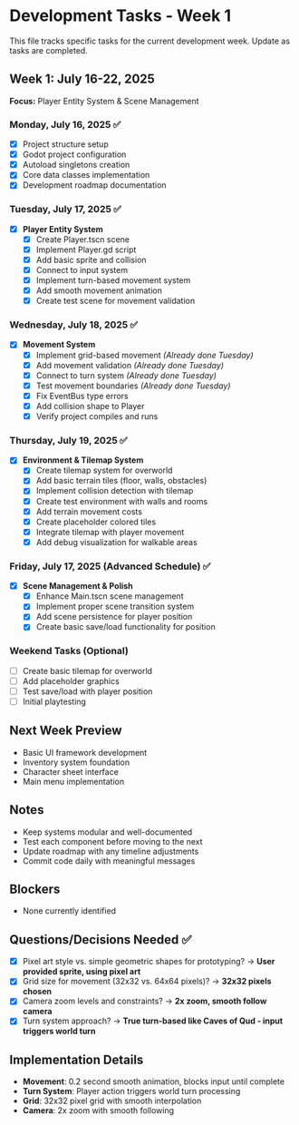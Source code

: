 # Development Tasks - Week 1

This file tracks specific tasks for the current development week. Update as tasks are completed.

## Week 1: July 16-22, 2025
**Focus:** Player Entity System & Scene Management

### Monday, July 16, 2025 ✅
- [x] Project structure setup
- [x] Godot project configuration
- [x] Autoload singletons creation
- [x] Core data classes implementation
- [x] Development roadmap documentation

### Tuesday, July 17, 2025 ✅
- [x] **Player Entity System**
  - [x] Create Player.tscn scene
  - [x] Implement Player.gd script
  - [x] Add basic sprite and collision
  - [x] Connect to input system
  - [x] Implement turn-based movement system
  - [x] Add smooth movement animation
  - [x] Create test scene for movement validation

### Wednesday, July 18, 2025 ✅
- [x] **Movement System**
  - [x] Implement grid-based movement *(Already done Tuesday)*
  - [x] Add movement validation *(Already done Tuesday)*
  - [x] Connect to turn system *(Already done Tuesday)*
  - [x] Test movement boundaries *(Already done Tuesday)*
  - [x] Fix EventBus type errors
  - [x] Add collision shape to Player
  - [x] Verify project compiles and runs

### Thursday, July 19, 2025 ✅
- [x] **Environment & Tilemap System**
  - [x] Create tilemap system for overworld
  - [x] Add basic terrain tiles (floor, walls, obstacles)
  - [x] Implement collision detection with tilemap
  - [x] Create test environment with walls and rooms
  - [x] Add terrain movement costs
  - [x] Create placeholder colored tiles
  - [x] Integrate tilemap with player movement
  - [x] Add debug visualization for walkable areas

### Friday, July 17, 2025 (Advanced Schedule) ✅
- [x] **Scene Management & Polish**
  - [x] Enhance Main.tscn scene management
  - [x] Implement proper scene transition system
  - [x] Add scene persistence for player position
  - [x] Create basic save/load functionality for position

### Weekend Tasks (Optional)
- [ ] Create basic tilemap for overworld
- [ ] Add placeholder graphics
- [ ] Test save/load with player position
- [ ] Initial playtesting

## Next Week Preview
- Basic UI framework development
- Inventory system foundation
- Character sheet interface
- Main menu implementation

## Notes
- Keep systems modular and well-documented
- Test each component before moving to the next
- Update roadmap with any timeline adjustments
- Commit code daily with meaningful messages

## Blockers
- None currently identified

## Questions/Decisions Needed ✅
- [x] Pixel art style vs. simple geometric shapes for prototyping? → **User provided sprite, using pixel art**
- [x] Grid size for movement (32x32 vs. 64x64 pixels)? → **32x32 pixels chosen**
- [x] Camera zoom levels and constraints? → **2x zoom, smooth follow camera**
- [x] Turn system approach? → **True turn-based like Caves of Qud - input triggers world turn**

## Implementation Details
- **Movement**: 0.2 second smooth animation, blocks input until complete
- **Turn System**: Player action triggers world turn processing
- **Grid**: 32x32 pixel grid with smooth interpolation
- **Camera**: 2x zoom with smooth following
